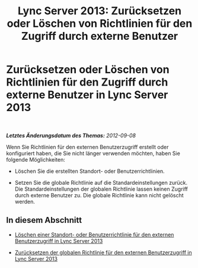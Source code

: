 ﻿---
title: 'Lync Server 2013: Zurücksetzen oder Löschen von Richtlinien für den Zugriff durch externe Benutzer'
TOCTitle: Zurücksetzen oder Löschen von Richtlinien für den Zugriff durch externe Benutzer
ms:assetid: 5f9b4528-f4f1-4d52-816d-156c3c7298ad
ms:mtpsurl: https://technet.microsoft.com/de-de/library/Gg521003(v=OCS.15)
ms:contentKeyID: 49294155
ms.date: 05/19/2016
mtps_version: v=OCS.15
ms.translationtype: HT
---

# Zurücksetzen oder Löschen von Richtlinien für den Zugriff durch externe Benutzer in Lync Server 2013

 

_**Letztes Änderungsdatum des Themas:** 2012-09-08_

Wenn Sie Richtlinien für den externen Benutzerzugriff erstellt oder konfiguriert haben, die Sie nicht länger verwenden möchten, haben Sie folgende Möglichkeiten:

  - Löschen Sie die erstellten Standort- oder Benutzerrichtlinien.

  - Setzen Sie die globale Richtlinie auf die Standardeinstellungen zurück. Die Standardeinstellungen der globalen Richtlinie lassen keinen Zugriff durch externe Benutzer zu. Die globale Richtlinie kann nicht gelöscht werden.

## In diesem Abschnitt

  - [Löschen einer Standort- oder Benutzerrichtlinie für den externen Benutzerzugriff in Lync Server 2013](lync-server-2013-delete-a-site-or-user-policy-for-external-user-access.md)

  - [Zurücksetzen der globalen Richtlinie für den externen Benutzerzugriff in Lync Server 2013](lync-server-2013-reset-the-global-policy-for-external-user-access.md)

